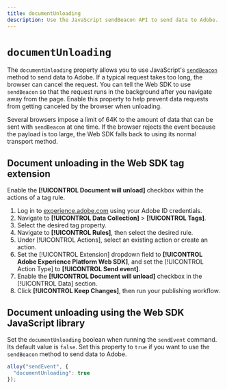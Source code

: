 ```yaml
---
title: documentUnloading
description: Use the JavaScript sendBeacon API to send data to Adobe.
---
```

# `documentUnloading`

The `documentUnloading` property allows you to use JavaScript's [`sendBeacon`](https://developer.mozilla.org/en-US/docs/Web/API/Navigator/sendBeacon) method to send data to Adobe. If a typical request takes too long, the browser can cancel the request. You can tell the Web SDK to use `sendBeacon` so that the request runs in the background after you navigate away from the page. Enable this property to help prevent data requests from getting canceled by the browser when unloading.

Several browsers impose a limit of 64K to the amount of data that can be sent with `sendBeacon` at one time. If the browser rejects the event because the payload is too large, the Web SDK falls back to using its normal transport method.

## Document unloading in the Web SDK tag extension

Enable the **[!UICONTROL Document will unload]** checkbox within the actions of a tag rule.

1. Log in to [experience.adobe.com](https://experience.adobe.com) using your Adobe ID credentials.
1. Navigate to **[!UICONTROL Data Collection]** > **[!UICONTROL Tags]**.
1. Select the desired tag property.
1. Navigate to **[!UICONTROL Rules]**, then select the desired rule.
1. Under [!UICONTROL Actions], select an existing action or create an action.
1. Set the [!UICONTROL Extension] dropdown field to **[!UICONTROL Adobe Experience Platform Web SDK]**, and set the [!UICONTROL Action Type] to **[!UICONTROL Send event]**.
1. Enable the **[!UICONTROL Document will unload]** checkbox in the [!UICONTROL Data] section.
1. Click **[!UICONTROL Keep Changes]**, then run your publishing workflow.

## Document unloading using the Web SDK JavaScript library

Set the `documentUnloading` boolean when running the `sendEvent` command. Its default value is `false`. Set this property to `true` if you want to use the `sendBeacon` method to send data to Adobe.

```js
alloy("sendEvent", {
  "documentUnloading": true
});
```
